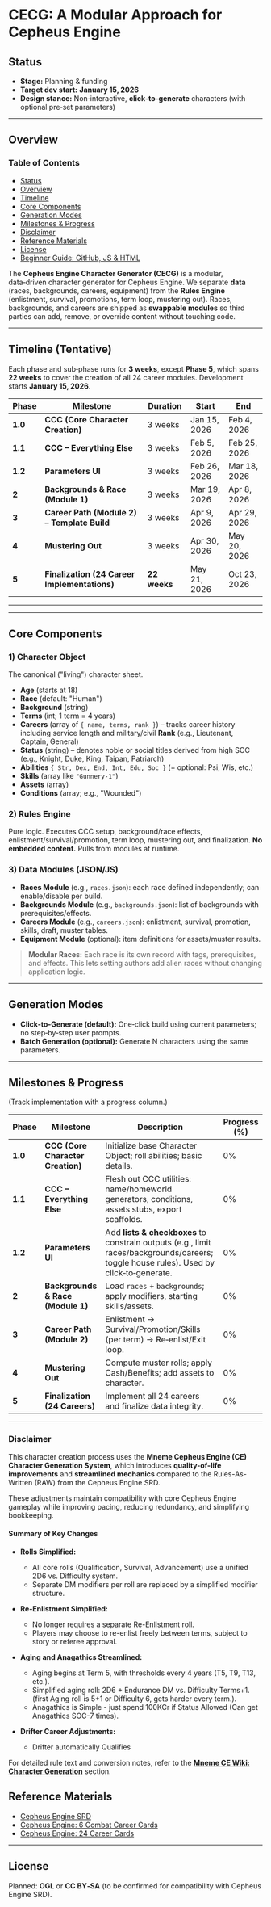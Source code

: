 # **CECG: A Modular Approach for Cepheus Engine**

## **Status**

- **Stage:** Planning & funding
- **Target dev start:** **January 15, 2026**
- **Design stance:** Non‑interactive, **click‑to‑generate** characters (with optional pre‑set parameters)

---

## **Overview**

### **Table of Contents**
- [Status](#status)
- [Overview](#overview)
- [Timeline](#timeline-tentative)
- [Core Components](#core-components)
- [Generation Modes](#generation-modes)
- [Milestones & Progress](#milestones--progress)
- [Disclaimer](#disclaimer)
- [Reference Materials](#reference-materials)
- [License](#license)
- [Beginner Guide: GitHub, JS & HTML](./github_js_html_for_beginners.md)



The **Cepheus Engine Character Generator (CECG)** is a modular, data‑driven character generator for Cepheus Engine. We separate **data** (races, backgrounds, careers, equipment) from the **Rules Engine** (enlistment, survival, promotions, term loop, mustering out). Races, backgrounds, and careers are shipped as **swappable modules** so third parties can add, remove, or override content without touching code.

---

## **Timeline (Tentative)**

Each phase and sub‑phase runs for **3 weeks**, except **Phase 5**, which spans **22 weeks** to cover the creation of all 24 career modules. Development starts **January 15, 2026**.

| Phase   | Milestone                                    | Duration     | Start        | End          |
| ------- | -------------------------------------------- | ------------ | ------------ | ------------ |
| **1.0** | **CCC (Core Character Creation)**            | 3 weeks      | Jan 15, 2026 | Feb 4, 2026  |
| **1.1** | **CCC – Everything Else**                    | 3 weeks      | Feb 5, 2026  | Feb 25, 2026 |
| **1.2** | **Parameters UI**                            | 3 weeks      | Feb 26, 2026 | Mar 18, 2026 |
| **2**   | **Backgrounds & Race (Module 1)**            | 3 weeks      | Mar 19, 2026 | Apr 8, 2026  |
| **3**   | **Career Path (Module 2) – Template Build**  | 3 weeks      | Apr 9, 2026  | Apr 29, 2026 |
| **4**   | **Mustering Out**                            | 3 weeks      | Apr 30, 2026 | May 20, 2026 |
| **5**   | **Finalization (24 Career Implementations)** | **22 weeks** | May 21, 2026 | Oct 23, 2026 |

---

---

## **Core Components**

### **1) Character Object**

The canonical ("living") character sheet.

- **Age** (starts at 18)
- **Race** (default: "Human")
- **Background** (string)
- **Terms** (int; 1 term = 4 years)
- **Careers** (array of `{ name, terms, rank }`) – tracks career history including service length and military/civil **Rank** (e.g., Lieutenant, Captain, General)
- **Status** (string) – denotes noble or social titles derived from high SOC (e.g., Knight, Duke, King, Taipan, Patriarch)
- **Abilities** `{ Str, Dex, End, Int, Edu, Soc }` (+ optional: Psi, Wis, etc.)
- **Skills** (array like `"Gunnery-1"`)
- **Assets** (array)
- **Conditions** (array; e.g., "Wounded")

### **2) Rules Engine**

Pure logic. Executes CCC setup, background/race effects, enlistment/survival/promotion, term loop, mustering out, and finalization. **No embedded content.** Pulls from modules at runtime.

### **3) Data Modules (JSON/JS)**

- **Races Module** (e.g., `races.json`): each race defined independently; can enable/disable per build.
- **Backgrounds Module** (e.g., `backgrounds.json`): list of backgrounds with prerequisites/effects.
- **Careers Module** (e.g., `careers.json`): enlistment, survival, promotion, skills, draft, muster tables.
- **Equipment Module** (optional): item definitions for assets/muster results.

> **Modular Races:** Each race is its own record with tags, prerequisites, and effects. This lets setting authors add alien races without changing application logic.

---

## **Generation Modes**

- **Click‑to‑Generate (default):** One‑click build using current parameters; no step‑by‑step user prompts.
- **Batch Generation (optional):** Generate N characters using the same parameters.

---

## **Milestones & Progress**

(Track implementation with a progress column.)

| Phase   | Milestone                         | Description                                                                                                                             | Progress (%) |
| ------- | --------------------------------- | --------------------------------------------------------------------------------------------------------------------------------------- | ------------ |
| **1.0** | **CCC (Core Character Creation)** | Initialize base Character Object; roll abilities; basic details.                                                                        | 0%           |
| **1.1** | **CCC – Everything Else**         | Flesh out CCC utilities: name/homeworld generators, conditions, assets stubs, export scaffolds.                                         | 0%           |
| **1.2** | **Parameters UI**                 | Add **lists & checkboxes** to constrain outputs (e.g., limit races/backgrounds/careers; toggle house rules). Used by click‑to‑generate. | 0%           |
| **2**   | **Backgrounds & Race (Module 1)** | Load `races` + `backgrounds`; apply modifiers, starting skills/assets.                                                                  | 0%           |
| **3**   | **Career Path (Module 2)**        | Enlistment → Survival/Promotion/Skills (per term) → Re‑enlist/Exit loop.                                                                | 0%           |
| **4**   | **Mustering Out**                 | Compute muster rolls; apply Cash/Benefits; add assets to character.                                                                     | 0%           |
| **5**   | **Finalization (24 Careers)**     | Implement all 24 careers and finalize data integrity.                                                                                   | 0%           |

---

### Disclaimer

This character creation process uses the **Mneme Cepheus Engine (CE) Character Generation System**, which introduces **quality-of-life improvements** and **streamlined mechanics** compared to the Rules-As-Written (RAW) from the Cepheus Engine SRD.

These adjustments maintain compatibility with core Cepheus Engine gameplay while improving pacing, reducing redundancy, and simplifying bookkeeping.

#### Summary of Key Changes

* **Rolls Simplified:**

  * All core rolls (Qualification, Survival, Advancement) use a unified 2D6 vs. Difficulty system.
  * Separate DM modifiers per roll are replaced by a simplified modifier structure.

* **Re-Enlistment Simplified:**

  * No longer requires a separate Re-Enlistment roll.
  * Players may choose to re-enlist freely between terms, subject to story or referee approval.

* **Aging and Anagathics Streamlined:**

  * Aging begins at Term 5, with thresholds every 4 years (T5, T9, T13, etc.).
  * Simplified aging roll: 2D6 + Endurance DM vs. Difficulty Terms+1. (first Aging roll is 5+1 or Difficulty 6, gets harder every term.).
  * Anagathics is Simple - just spend 100KCr if Status Allowed (Can get Anagathics SOC-7 times). 

* **Drifter Career Adjustments:**

  * Drifter automatically Qualifies

For detailed rule text and conversion notes, refer to the **[Mneme CE Wiki: Character Generation](https://github.com/justinaquino/cecharactergen/wiki/Mneme-Cepheus-Engine-Character-Creation)** section.

## **Reference Materials**

- [Cepheus Engine SRD](https://www.drivethrurpg.com/en/product/187941/cepheus-engine-srd-modifiable-version)
- [Cepheus Engine: 6 Combat Career Cards](https://www.drivethrurpg.com/en/product/413465/cepheus-engine-6-combat-career-cards)
- [Cepheus Engine: 24 Career Cards](https://www.drivethrurpg.com/en/product/413475/cepheus-engine-24-career-cards)

---

## **License**

Planned: **OGL** or **CC BY‑SA** (to be confirmed for compatibility with Cepheus Engine SRD).
